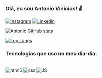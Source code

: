 ### Olá, eu sou  Antonio Vinicius! ✌️

[![Instagram](https://img.shields.io/badge/Instagram-E4405F?style=for-the-badge&logo=instagram&logoColor=white)](https://www.instagram.com/antoniovinicius10/)
[![Linkedin](https://img.shields.io/badge/LinkedIn-0077B5?style=for-the-badge&logo=linkedin&logoColor=white)](https://www.linkedin.com/in/antonio-vinicius-ferreira-costa-81ab6322a/)


![Antonio GitHub stats](https://github-readme-stats.vercel.app/api?username=avinicius19&show_icons=true&theme=radical)

[![Top Langs](https://github-readme-stats.vercel.app/api/top-langs/?username=avinicius19)](https://github.com/anuraghazra/github-readme-stats)

### Tecnologias que uso no meu dia-dia.

<div style = "dispaly_block"> <br>
<img align = "center" alt = "html5" src="https://img.shields.io/badge/HTML5-E34F26?style=for-the-badge&logo=html5&logoColor=white"/>

<img align = "center" alt = "css" src="https://img.shields.io/badge/CSS3-1572B6?style=for-the-badge&logo=css3&logoColor=white"/>

<img align = "center" alt = "JS" src="https://img.shields.io/badge/JavaScript-F7DF1E?style=for-the-badge&logo=javascript&logoColor=black"/>
</div>
